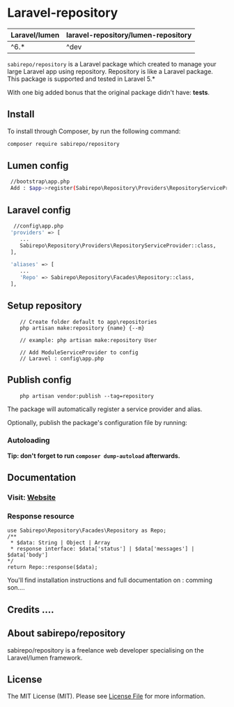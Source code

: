 # Laravel-repository

| **Laravel/lumen**  |  **laravel-repository/lumen-repository** |
|---|---|
| ^6.*  | ^dev  |

`sabirepo/repository` is a Laravel package which created to manage your large  Laravel app using repository. Repository is like a Laravel package. This package is supported and tested in Laravel 5.*

With one big added bonus that the original package didn't have: **tests**.


## Install

To install through Composer, by run the following command:

``` bash
composer require sabirepo/repository
```

## Lumen config
``` bash
 //bootstrap\app.php
 Add : $app->register(Sabirepo\Repository\Providers\RepositoryServiceProvider::class);
```

## Laravel config
``` bash
  //config\app.php
 'providers' => [
	...
	Sabirepo\Repository\Providers\RepositoryServiceProvider::class,
 ],

 'aliases' => [
	...
	'Repo' => Sabirepo\Repository\Facades\Repository::class,
 ],
```

## Setup repository
``` Create HMVC module
	// Create folder default to app\repositories
	php artisan make:repository {name} {--m}
    
    // example: php artisan make:repository User

	// Add ModuleServiceProvider to config
	// Laravel : config\app.php

```

## Publish config
``` 
	php artisan vendor:publish --tag=repository
```

The package will automatically register a service provider and alias.

Optionally, publish the package's configuration file by running:

### Autoloading



**Tip: don't forget to run `composer dump-autoload` afterwards.**

## Documentation
### Visit: [Website](https://instance.asia)
### Response resource
```
use Sabirepo\Repository\Facades\Repository as Repo;
/**
 * $data: String | Object | Array
 * response interface: $data['status'] | $data['messages'] | $data['body']
*/
return Repo::response($data);

```
You'll find installation instructions and full documentation on : comming son....
 
 
## Credits ....


## About sabirepo/repository

sabirepo/repository is a freelance web developer specialising on the Laravel/lumen framework.


## License

The MIT License (MIT). Please see [License File](LICENSE) for more information.
